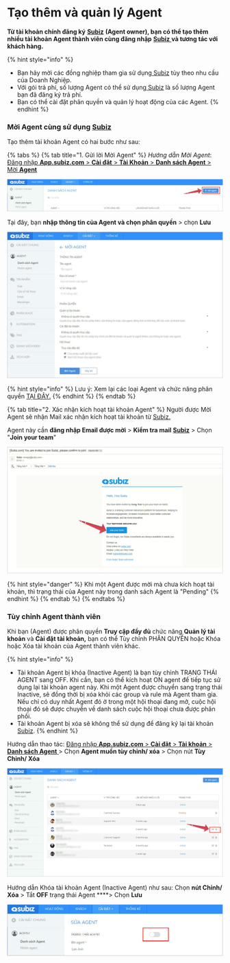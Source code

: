 # Tạo thêm và quản lý Agent

**Từ tài khoản chính đăng ký** [**Subiz**](https://subiz.com/vi/) **\(Agent owner\), bạn có thể tạo thêm nhiều tài khoản Agent thành viên cùng đăng nhập** [**Subiz** ](https://subiz.com/vi/)**và tương tác với khách hàng.**

{% hint style="info" %}
* Bạn hãy mời các đồng nghiệp tham gia sử dụng[ Subiz](https://subiz.com/vi/) tùy theo nhu cầu của Doanh Nghiệp.
* Với gói trả phí, số lượng Agent có thể sử dụng[ Subiz](https://subiz.com/vi/) là số lượng Agent bạn đã đăng ký trả phí.
* Bạn có thể cài đặt phân quyền và quản lý hoạt động của các Agent.
{% endhint %}

### Mời Agent cùng sử dụng [Subiz](https://subiz.com/vi/) <a id="them-agent-moi"></a>

Tạo thêm tài khoản Agent có hai bước như sau:

{% tabs %}
{% tab title="1. Gửi lời Mời Agent" %}
_Hướng dẫn Mời Agent_: [Đăng nhập **App.subiz.com** &gt;  **Cài đặt** &gt; **Tài Khoản** &gt; **Danh sách Agent** &gt; Mời **Agent**](https://app.subiz.com/settings/agents-invite)

![N&#xFA;t m&#x1EDD;i Agent m&#x1EDB;i](../../../.gitbook/assets/tao-moi-agent.jpg)

Tại đây, bạn **nhập thông tin của Agent và chọn phân quyền** &gt; chọn **Lưu**

![Nh&#x1EAD;p th&#xF4;ng tin Agent m&#x1EDB;i](../../../.gitbook/assets/nhap-thong-tin-agent.jpg)

{% hint style="info" %}
Lưu ý: Xem lại các loại Agent và chức năng phân quyền [TẠI ĐÂY.](https://subiz.gitbook.io/subiz-document/~/edit/primary/bat-dau-voi-subiz/untitled/quan-ly-agent/cac-loai-agent)
{% endhint %}
{% endtab %}

{% tab title="2. Xác nhận kích hoạt tài khoản Agent" %}
Người được Mời Agent sẽ nhận Mail xác nhận kích hoạt tài khoản từ [Subiz. ](https://subiz.com/vi/)

Agent này cần **đăng nhập Email được mời** &gt; **Kiểm tra mail** [**Subiz**](https://subiz.com/vi/) &gt; Chọn "**Join your team**"

![Email x&#xE1;c nh&#x1EAD;n k&#xED;ch ho&#x1EA1;t t&#xE0;i kho&#x1EA3;n](../../../.gitbook/assets/kich-hoat-agent.jpg)

{% hint style="danger" %}
Khi một Agent được mời mà chưa kích hoạt tài khoản, thì trạng thái của Agent này trong danh sách Agent là "Pending"
{% endhint %}
{% endtab %}
{% endtabs %}

### Tùy chỉnh Agent thành viên

Khi bạn \(Agent\) được phân quyền **Truy cập đầy đủ** chức năng **Quản lý tài khoản** và **Cài đặt tài khoản,** bạn có thể Tùy chỉnh PHÂN QUYỀN hoặc Khóa hoặc Xóa tài khoản của Agent thành viên khác.

{% hint style="info" %}
* Tài khoản Agent bị khóa \(Inactive Agent\) là bạn tùy chỉnh TRẠNG THÁI AGENT sang OFF.  Khi cần, bạn có thể kích hoạt ON agent để tiếp tục sử dụng lại tài khoản agent này.  Khi một Agent được chuyển sang trạng thái Inactive, sẽ đồng thời bị xóa khỏi các group và rule mà Agent tham gia. Nếu chỉ có duy nhất Agent đó ở trong một hội thoại đang mở, cuộc hội thoại đó sẽ được chuyển về danh sách cuộc hội thoại chưa được phân phối. 
* Tài khoản Agent bị xóa sẽ không thể sử dụng để đăng ký lại tài khoản[ Subiz](https://subiz.com/vi/). 
{% endhint %}

Hướng dẫn thao tác: [Đăng nhập **App.subiz.com** &gt; **Cài đặt** &gt; **Tài khoản** &gt; **Danh sách Agent** ](https://app.subiz.com/settings/agents-list)&gt; Chọn **Agent muốn tùy chỉnh/ xóa** &gt; Chọn nút **Tùy Chỉnh/ Xóa**

![T&#xF9;y ch&#x1EC9;nh th&#xF4;ng tin Agent](../../../.gitbook/assets/tuy-chinh-thong-tin-agent.jpg)

Hướng dẫn Khóa tài khoản Agent \(Inactive Agent\) như sau: Chọn **nút Chỉnh/ Xóa** &gt; Tắt **OFF** trạng thái Agent ****&gt; Chọn **Lưu** 

![Kh&#xF3;a t&#xE0;i kho&#x1EA3;n c&#x1EE7;a Agent](../../../.gitbook/assets/thay-doi-trang-thai-agent.jpg)





###  <a id="tao-nhom-agent"></a>

